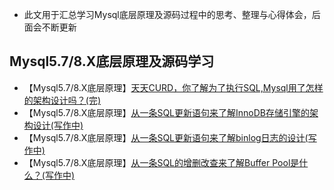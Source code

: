 - 此文用于汇总学习Mysql底层原理及源码过程中的思考、整理与心得体会，后面会不断更新

## Mysql5.7/8.X底层原理及源码学习
 - 【Mysql5.7/8.X底层原理】[天天CURD，你了解为了执行SQL,Mysql用了怎样的架构设计吗？(完)](https://www.jianshu.com/p/1f949af85b6c)
 - 【Mysql5.7/8.X底层原理】[从一条SQL更新语句来了解InnoDB存储引擎的架构设计(写作中)](写作中)
 - 【Mysql5.7/8.X底层原理】[从一条SQL更新语句来了解binlog日志的设计(写作中)](写作中)
 - 【Mysql5.7/8.X底层原理】[从一条SQL的增删改查来了解Buffer Pool是什么？(写作中)](写作中)
